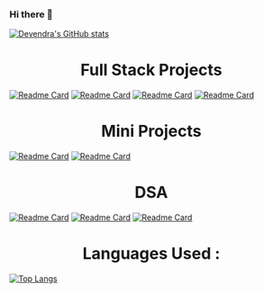 ### Hi there 👋



   [![Devendra's GitHub stats](https://github-readme-stats.vercel.app/api?username=thakursachin05&show_icons=true&theme=radical&align=center)](https://github.com/thakursachin05/thakursachin05)

<h1 align="center"> Full Stack Projects </h1>
   
   [![Readme Card](https://github-readme-stats.vercel.app/api/pin/?username=thakursachin05&repo=SmartCrypt)](https://github.com/thakursachin05/SmartCrypt) 
   [![Readme Card](https://github-readme-stats.vercel.app/api/pin/?username=thakursachin05&repo=Chillax)](https://github.com/thakursachin05/Chillax)
   [![Readme Card](https://github-readme-stats.vercel.app/api/pin/?username=thakursachin05&repo=ChillTalk)](https://github.com/thakursachin05/ChillTalk)
   [![Readme Card](https://github-readme-stats.vercel.app/api/pin/?username=thakursachin05&repo=Tryme_WebSite)](https://github.com/thakursachin05/Tryme_Website)
   
<h1 align="center"> Mini Projects </h1>
   
   [![Readme Card](https://github-readme-stats.vercel.app/api/pin/?username=thakursachin05&repo=Movie-DB)](https://github.com/thakursachin05/Movie-DB)
   [![Readme Card](https://github-readme-stats.vercel.app/api/pin/?username=thakursachin05&repo=Calculator_JS)](https://github.com/thakursachin05/Calculator_JS)
   
<h1 align="center"> DSA </h1>
   
   [![Readme Card](https://github-readme-stats.vercel.app/api/pin/?username=thakursachin05&repo=CPP_ADVANCED_PROGRAMMING)](https://github.com/thakursachin05/CPP_ADVANCED_PROGRAMMING)
   [![Readme Card](https://github-readme-stats.vercel.app/api/pin/?username=thakursachin05&repo=MASTERING_CPP)](https://github.com/thakursachin05/MASTERING_CPP)
   [![Readme Card](https://github-readme-stats.vercel.app/api/pin/?username=thakursachin05&repo=JAVA_DSA )](https://github.com/thakursachin05/JAVA_DSA)
   
<h1 align="center"> Languages Used : </h1>
   
   [![Top Langs](https://github-readme-stats.vercel.app/api/top-langs/?username=thakursachin05)](https://github.com/thakursachin05/thakursachin05)

<!--
**thakursachin05/thakursachin05** is a ✨ _special_ ✨ repository because its `README.md` (this file) appears on your GitHub profile.

Here are some ideas to get you started:

- 🔭 I’m currently working on ...
- 🌱 I’m currently learning ...
- 👯 I’m looking to collaborate on ...
- 🤔 I’m looking for help with ...
- 💬 Ask me about ...
- 📫 How to reach me: ...
- 😄 Pronouns: ...
- ⚡ Fun fact: ...
-->

